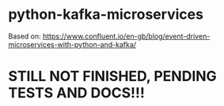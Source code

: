 # python-kafka-microservices
Based on: https://www.confluent.io/en-gb/blog/event-driven-microservices-with-python-and-kafka/

# STILL NOT FINISHED, PENDING TESTS AND DOCS!!!
